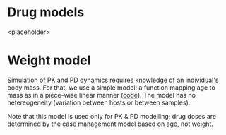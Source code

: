 # Drug models #



&lt;placeholder&gt;




# Weight model #

Simulation of PK and PD dynamics requires knowledge of an individual's body mass. For that, we use a simple model: a function mapping age to mass as in a piece-wise linear manner ([code](http://code.google.com/p/openmalaria/source/browse/trunk/model/AgeGroupData.cpp)). The model has no hetereogeneity (variation between hosts or between samples).

Note that this model is used only for PK & PD modelling; drug doses are determined by the case management model based on age, not weight.